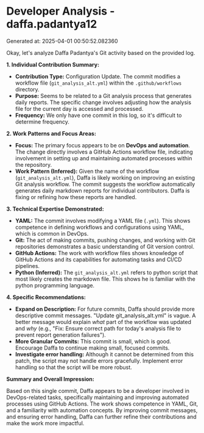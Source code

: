 # Developer Analysis - daffa.padantya12
Generated at: 2025-04-01 00:50:52.082360

Okay, let's analyze Daffa Padantya's Git activity based on the provided log.

**1. Individual Contribution Summary:**

*   **Contribution Type:**  Configuration Update. The commit modifies a workflow file (`git_analysis_alt.yml`) within the `.github/workflows` directory.
*   **Purpose:** Seems to be related to a Git analysis process that generates daily reports. The specific change involves adjusting how the analysis file for the current day is accessed and processed.
*   **Frequency:** We only have one commit in this log, so it's difficult to determine frequency.

**2. Work Patterns and Focus Areas:**

*   **Focus:** The primary focus appears to be on **DevOps and automation**.  The change directly involves a GitHub Actions workflow file, indicating involvement in setting up and maintaining automated processes within the repository.
*   **Work Pattern (Inferred):**  Given the name of the workflow (`git_analysis_alt.yml`), Daffa is likely working on improving an existing Git analysis workflow. The commit suggests the workflow automatically generates daily markdown reports for individual contributors. Daffa is fixing or refining how these reports are handled.

**3. Technical Expertise Demonstrated:**

*   **YAML:**  The commit involves modifying a YAML file (`.yml`). This shows competence in defining workflows and configurations using YAML, which is common in DevOps.
*   **Git:** The act of making commits, pushing changes, and working with Git repositories demonstrates a basic understanding of Git version control.
*   **GitHub Actions:**  The work with workflow files shows knowledge of GitHub Actions and its capabilities for automating tasks and CI/CD pipelines.
*   **Python (Inferred):** The `git_analysis_alt.yml` refers to python script that most likely creates the markdown file. This shows he is familiar with the python programming language.

**4. Specific Recommendations:**

*   **Expand on Description:** For future commits, Daffa should provide more descriptive commit messages.  "Update git\_analysis\_alt.yml" is vague. A better message would explain *what* part of the workflow was updated and *why* (e.g., "Fix: Ensure correct path for today's analysis file to prevent report generation failures").
*   **More Granular Commits:** This commit is small, which is good.  Encourage Daffa to continue making small, focused commits.
*   **Investigate error handling:** Although it cannot be determined from this patch, the script may not handle errors gracefully. Implement error handling so that the script will be more robust.

**Summary and Overall Impression:**

Based on this single commit, Daffa appears to be a developer involved in DevOps-related tasks, specifically maintaining and improving automated processes using GitHub Actions.  The work shows competence in YAML, Git, and a familiarity with automation concepts. By improving commit messages, and ensuring error handling, Daffa can further refine their contributions and make the work more impactful.
